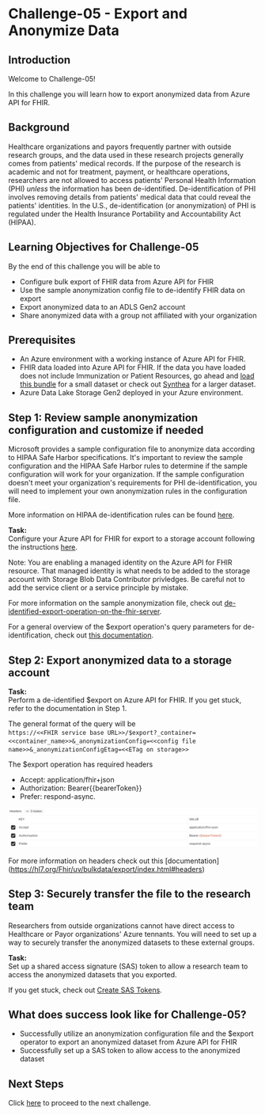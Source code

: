 # Challenge-05 - Export and Anonymize Data
## Introduction

Welcome to Challenge-05!

In this challenge you will learn how to export anonymized data from Azure API for FHIR.

## Background

Healthcare organizations and payors frequently partner with outside research groups, and the data used in these research projects generally comes from patients' medical records. If the purpose of the research is academic and not for treatment, payment, or healthcare operations, researchers are not allowed to access patients' Personal Health Information (PHI) *unless* the information has been de-identified. De-identification of PHI involves removing details from patients' medical data that could reveal the patients' identities. In the U.S., de-identification (or anonymization) of PHI is regulated under the Health Insurance Portability and Accountability Act (HIPAA).

## Learning Objectives for Challenge-05
By the end of this challenge you will be able to
* Configure bulk export of FHIR data from Azure API for FHIR
* Use the sample anonymization config file to de-identify FHIR data on export
* Export anonymized data to an ADLS Gen2 account
* Share anonymized data with a group not affiliated with your organization

## Prerequisites 
* An Azure environment with a working instance of Azure API for FHIR. 
* FHIR data loaded into Azure API for FHIR. If the data you have loaded does not include Immunization or Patient Resources, go ahead and [load this bundle](https://github.com/kamoclav/openhack-mc4h-2/blob/main/Challenge-9/synthea_sample_data_fhir_r4%20OpenHack.zip) for a small dataset or check out [Synthea](https://synthetichealth.github.io/synthea/) for a larger dataset.
* Azure Data Lake Storage Gen2 deployed in your Azure environment.

## Step 1: Review sample anonymization configuration and customize if needed
Microsoft provides a sample configuration file to anonymize data according to HIPAA Safe Harbor specifications. It's important to review the sample configuration and the HIPAA Safe Harbor rules to determine if the sample configuration will work for your organization. If the sample configuration doesn't meet your organization's requirements for PHI de-identification, you will need to implement your own anonymization rules in the configuration file.

More information on HIPAA de-identification rules can be found [here](https://www.hhs.gov/hipaa/for-professionals/privacy/special-topics/de-identification/index.html).

**Task:**  
Configure your Azure API for FHIR for export to a storage account following the instructions [here](https://docs.microsoft.com/en-us/azure/healthcare-apis/data-transformation/configure-export-data). <br>

Note: You are enabling a managed identity on the Azure API for FHIR resource. That managed identity is what needs to be added to the storage account with Storage Blob Data Contributor privledges. Be careful not to add the service client or a service principle by mistake. <br>

For more information on the sample anonymization file, check out [de-identified-export-operation-on-the-fhir-server](https://github.com/microsoft/Tools-for-Health-Data-Anonymization/blob/master/docs/FHIR-anonymization.md#how-to-perform-de-identified-export-operation-on-the-fhir-server).

For a general overview of the $export operation's query parameters for de-identification, check out [this documentation](https://docs.microsoft.com/en-us/azure/healthcare-apis/data-transformation/de-identified-export).


## Step 2: Export anonymized data to a storage account

**Task:**  
Perform a de-identified $export on Azure API for FHIR. If you get stuck, refer to the documentation in Step 1. <br>

The general format of the query will be <br>
`https://<<FHIR service base URL>>/$export?_container=<<container_name>>&_anonymizationConfig=<<config file name>>&_anonymizationConfigEtag=<<ETag on storage>>`

The $export operation has required headers 
* Accept: application/fhir+json
* Authorization: Bearer{{bearerToken}}
* Prefer: respond-async. <br>

![export-header](./media/Export_Headers.png) <br>

For more information on headers check out this [documentation] (https://hl7.org/Fhir/uv/bulkdata/export/index.html#headers)

## Step 3: Securely transfer the file to the research team
Researchers from outside organizations cannot have direct access to Healthcare or Payor organizations' Azure tennants. You will need to set up a way to securely transfer the anonymized datasets to these external groups.

**Task:**  
Set up a shared access signature (SAS) token to allow a research team to access the anonymized datasets that you exported.

If you get stuck, check out [Create SAS Tokens](https://docs.microsoft.com/en-us/azure/cognitive-services/translator/document-translation/create-sas-tokens?tabs=Containers).

## What does success look like for Challenge-05?

+ Successfully utilize an anonymization configuration file and the $export operator to export an anonymized dataset from Azure API for FHIR
+ Successfully set up a SAS token to allow access to the anonymized dataset

## Next Steps

Click [here](../Challenge-06/ReadMe.md) to proceed to the next challenge.
